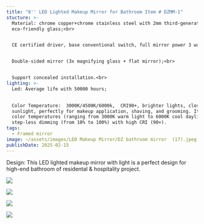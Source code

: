```yaml
---
title: "8'' LED Lighted Makeup Mirror for Bathroom Item # DZMM-1"
stucture: >-
  Material: chrome copper+chrome stainless steel with 2mm third-generation
  eco-friendly glass;<br>


  CE certified driver, base conventional switch, full mirror power 3 watts;<br>


  Double-sided mirror (3x magnifying glass + flat mirror);<br>


  Support concealed installation.<br>
lighting: >-
  Led: Average life with 50000 hours;

    
  Color Temperature:  3000K/4500K/6000k,  CRI90+, brighter lights, close to
  sunlight, perfectly for makeup application, shaving, and grooming. It has 3
  color temperatures (ranging from 3000K warm light to 6000K cool daylight) and
  step-less dimming (from 10% to 100%) with high CRI (90+).
tags:
  - Framed mirror
image: ~/assets/images/LED Makeup Mirror/DZ bathroom mirror  (17).jpeg
publishDate: 2025-02-15
---
```

Design: This LED lighted makeup mirror with light is a perfect design for high-end bathroom of residental & hospitality project.

![](~/assets/images/LED%20Makeup%20Mirror/DZ%20bathroom%20mirror%20%20(18).jpeg)

![](~/assets/images/LED%20Makeup%20Mirror/DZ%20bathroom%20mirror%20%20(27).jpeg)

![](~/assets/images/LED%20Makeup%20Mirror/DZ%20bathroom%20mirror%20%20(28).jpeg)

![](~/assets/images/LED%20Makeup%20Mirror/DZ%20bathroom%20mirror%20%20(29).jpeg)
